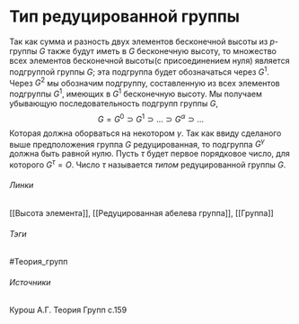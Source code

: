 # Тип редуцированной группы
Так как сумма и разность двух элементов бесконечной высоты из  $p$- группы $G$ также будут иметь в $G$ бесконечную высоту, то множество всех элементов бесконечной высоты(с присоединением нуля) является подгруппой группы $G$; эта подгруппа будет обозначаться через $G^1$.
Через $G^2$ мы обозначим подгруппу, составленную из всех элементов подгруппы $G^1$, имеющих в $G^1$ бесконечную высоту. 
Мы получаем убывающую последовательность подгрупп группы $G$,
$$
G=G^{0}\supset G^{1}\supset\dots\supset G^{\alpha}\supset\dots
$$
Которая должна оборваться на некотором $\gamma$.
Так как ввиду сделаного выше предположения группа $G$ редуцированная, то подгруппа $G^\gamma$ должна быть равной нулю.
Пусть $\tau$ будет первое порядковое число, для которого $G^\tau=O$. Число $\tau$ называется *типом* редуцированной группы $G$.
###### Линки
 [[Высота элемента]], [[Редуцированная абелева группа]], [[Группа]]
###### Тэги
 #Теория_групп 
###### Источники
 Курош А.Г. Теория Групп с.159